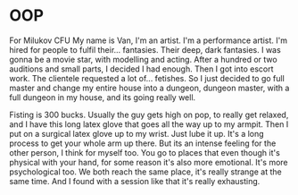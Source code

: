 # OOP
For Milukov CFU
My name is Van, I'm an artist. I'm a performance artist. I'm hired for people to fulfil their... fantasies. Their deep, dark fantasies. I was gonna be a movie star, with modelling and acting. After a hundred or two auditions and small parts, I decided I had enough. Then I got into escort work. The clientele requested a lot of... fetishes. So I just decided to go full master and change my entire house into a dungeon, dungeon master, with a full dungeon in my house, and its going really well.

Fisting is 300 bucks. Usually the guy gets high on pop, to really get relaxed, and I have this long latex glove that goes all the way up to my armpit. Then I put on a surgical latex glove up to my wrist. Just lube it up. It's a long process to get your whole arm up there. But its an intense feeling for the other person, I think for myself too. You go to places that even though it's physical with your hand, for some reason it's also more emotional. It's more psychological too. We both reach the same place, it's really strange at the same time. And I found with a session like that it's really exhausting.
